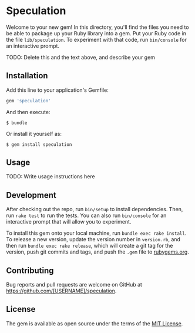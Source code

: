 # Speculation

Welcome to your new gem! In this directory, you'll find the files you need to be able to package up your Ruby library into a gem. Put your Ruby code in the file `lib/speculation`. To experiment with that code, run `bin/console` for an interactive prompt.

TODO: Delete this and the text above, and describe your gem

## Installation

Add this line to your application's Gemfile:

```ruby
gem 'speculation'
```

And then execute:

    $ bundle

Or install it yourself as:

    $ gem install speculation

## Usage

TODO: Write usage instructions here

## Development

After checking out the repo, run `bin/setup` to install dependencies. Then, run `rake test` to run the tests. You can also run `bin/console` for an interactive prompt that will allow you to experiment.

To install this gem onto your local machine, run `bundle exec rake install`. To release a new version, update the version number in `version.rb`, and then run `bundle exec rake release`, which will create a git tag for the version, push git commits and tags, and push the `.gem` file to [rubygems.org](https://rubygems.org).

## Contributing

Bug reports and pull requests are welcome on GitHub at https://github.com/[USERNAME]/speculation.


## License

The gem is available as open source under the terms of the [MIT License](http://opensource.org/licenses/MIT).

